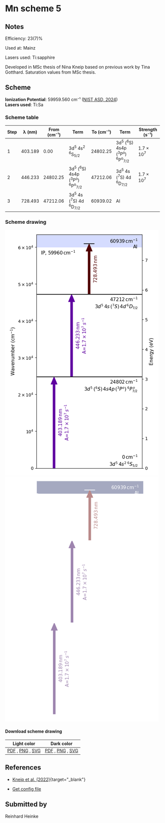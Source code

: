 # Mn scheme 5

## Notes

Efficiency: 23(7)%

Used at: Mainz

Lasers used: Ti:sapphire

Developed in MSc thesis of Nina Kneip based on previous work by Tina Gotthard. Saturation values from MSc thesis.





## Scheme

**Ionization Potential**: 59959.560 cm⁻¹ ([NIST ASD, 2024](https://www.nist.gov/pml/atomic-spectra-database))  
**Lasers used**: Ti:Sa

### Scheme table

| Step | λ (nm)  | From (cm⁻¹) |                                                  Term                                                   | To (cm⁻¹) |                                                  Term                                                   |    Strength (s⁻¹)    |
| ---- | ------- | ----------- | ------------------------------------------------------------------------------------------------------- | --------- | ------------------------------------------------------------------------------------------------------- | -------------------- |
| 1    | 403.189 | 0.00        | 3d<sup>5</sup> 4s<sup>2</sup> <sup>6</sup>S<sub>5/2</sub>                                               | 24802.25  | 3d<sup>5</sup> (<sup>6</sup>S) 4s4p (<sup>3</sup>P<sup>o</sup>) <sup>6</sup>P<sup>o</sup><sub>7/2</sub> | 1.7 × 10<sup>7</sup> |
| 2    | 446.233 | 24802.25    | 3d<sup>5</sup> (<sup>6</sup>S) 4s4p (<sup>3</sup>P<sup>o</sup>) <sup>6</sup>P<sup>o</sup><sub>7/2</sub> | 47212.06  | 3d<sup>5</sup> 4s (<sup>7</sup>S) 4d <sup>6</sup>D<sub>7/2</sub>                                        | 1.7 × 10<sup>7</sup> |
| 3    | 728.493 | 47212.06    | 3d<sup>5</sup> 4s (<sup>7</sup>S) 4d <sup>6</sup>D<sub>7/2</sub>                                        | 60939.02  | AI                                                                                                      |                      |


### Scheme drawing

![mn scheme, light mode](mn-005/mn-005-light.png#only-light)
![mn scheme, dark mode](mn-005/mn-005-dark-web.png#only-dark)

#### Download scheme drawing

|                                            Light color                                            |                                           Dark color                                           |
| ------------------------------------------------------------------------------------------------- | ---------------------------------------------------------------------------------------------- |
| [PDF](mn-005/mn-005-light.pdf) , [PNG](mn-005/mn-005-light.png) , [SVG](mn-005/mn-005-light.svg)  | [PDF](mn-005/mn-005-dark.pdf) , [PNG](mn-005/mn-005-dark.png) , [SVG](mn-005/mn-005-dark.svg)  |


## References

  - [Kneip et al. (2022)](https://doi.org/10.1051/epjap/2022210270){target="_blank"}

  - [Get config file](https://github.com/RIMS-Code/rims-code.github.io/blob/main/db/mn-005.json)



## Submitted by

Reinhard Heinke

